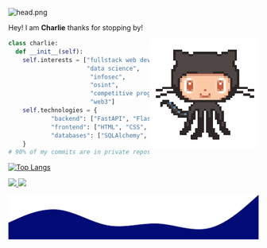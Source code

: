 ![head.png](https://raw.githubusercontent.com/scxr/scxr/master/top.png)

Hey! I am **Charlie** thanks for stopping by!

<img align='right' src="https://raw.githubusercontent.com/iCharlesZ/FigureBed/master/img/octocat.gif" width="220" alt="octocat.gif">

```python
class charlie:
  def __init__(self):
    self.interests = ["fullstack web dev", 
                      "data science", 
                       "infosec", 
                       "osint", 
                       "competitive programming",
                       "web3"]
    self.technologies = {
            "backend": ["FastAPI", "Flask", "Spring Boot", "expressjs"],
            "frontend": ["HTML", "CSS", "Javascript", "Reactjs", "remix"],
            "databases": ["SQLAlchemy", "mongo", "sqlite", "psql", "firebase"],
    }
# 90% of my commits are in private repos :)
```

[![Top Langs](https://github-readme-stats.vercel.app/api/top-langs/?username=scxr&hide=html,css,scss,jupyter%20notebook&theme=synthwave)](https://github.com/anuraghazra/github-readme-stats)

<a href="https://github.com/scxr">
  <img src="https://img.shields.io/github/followers/scxr">
</a>
<a href="https://github.com/scxr">
  <img src="https://img.shields.io/github/stars/scxr">
</a>

  
![bottom.png](https://raw.githubusercontent.com/iCharlesZ/FigureBed/master/img/readme-bottom.png)

